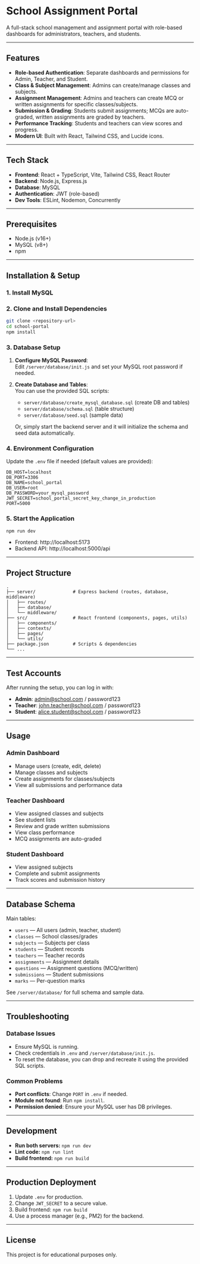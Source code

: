# School Assignment Portal

A full-stack school management and assignment portal with role-based dashboards for administrators, teachers, and students.

---

## Features

- **Role-based Authentication**: Separate dashboards and permissions for Admin, Teacher, and Student.
- **Class & Subject Management**: Admins can create/manage classes and subjects.
- **Assignment Management**: Admins and teachers can create MCQ or written assignments for specific classes/subjects.
- **Submission & Grading**: Students submit assignments; MCQs are auto-graded, written assignments are graded by teachers.
- **Performance Tracking**: Students and teachers can view scores and progress.
- **Modern UI**: Built with React, Tailwind CSS, and Lucide icons.

---

## Tech Stack

- **Frontend**: React + TypeScript, Vite, Tailwind CSS, React Router
- **Backend**: Node.js, Express.js
- **Database**: MySQL
- **Authentication**: JWT (role-based)
- **Dev Tools**: ESLint, Nodemon, Concurrently

---

## Prerequisites

- Node.js (v16+)
- MySQL (v8+)
- npm

---

## Installation & Setup

### 1. Install MySQL


### 2. Clone and Install Dependencies

```sh
git clone <repository-url>
cd school-portal
npm install
```

### 3. Database Setup

1. **Configure MySQL Password**:  
   Edit `/server/database/init.js` and set your MySQL root password if needed.

2. **Create Database and Tables**:  
   You can use the provided SQL scripts:

   - `server/database/create_mysql_database.sql` (create DB and tables)
   - `server/database/schema.sql` (table structure)
   - `server/database/seed.sql` (sample data)

   Or, simply start the backend server and it will initialize the schema and seed data automatically.

### 4. Environment Configuration

Update the `.env` file if needed (default values are provided):

```env
DB_HOST=localhost
DB_PORT=3306
DB_NAME=school_portal
DB_USER=root
DB_PASSWORD=your_mysql_password
JWT_SECRET=school_portal_secret_key_change_in_production
PORT=5000
```

### 5. Start the Application

```sh
npm run dev
```

- Frontend: http://localhost:5173
- Backend API: http://localhost:5000/api

---

## Project Structure

```
.
├── server/              # Express backend (routes, database, middleware)
│   ├── routes/
│   ├── database/
│   └── middleware/
├── src/                 # React frontend (components, pages, utils)
│   ├── components/
│   ├── contexts/
│   ├── pages/
│   └── utils/
├── package.json         # Scripts & dependencies
└── ...
```

---

## Test Accounts

After running the setup, you can log in with:

- **Admin**: admin@school.com / password123
- **Teacher**: john.teacher@school.com / password123
- **Student**: alice.student@school.com / password123

---

## Usage

### Admin Dashboard
- Manage users (create, edit, delete)
- Manage classes and subjects
- Create assignments for classes/subjects
- View all submissions and performance data

### Teacher Dashboard
- View assigned classes and subjects
- See student lists
- Review and grade written submissions
- View class performance
- MCQ assignments are auto-graded

### Student Dashboard
- View assigned subjects
- Complete and submit assignments
- Track scores and submission history

---

## Database Schema

Main tables:

- `users` — All users (admin, teacher, student)
- `classes` — School classes/grades
- `subjects` — Subjects per class
- `students` — Student records
- `teachers` — Teacher records
- `assignments` — Assignment details
- `questions` — Assignment questions (MCQ/written)
- `submissions` — Student submissions
- `marks` — Per-question marks

See `/server/database/` for full schema and sample data.

---

## Troubleshooting

### Database Issues

- Ensure MySQL is running.
- Check credentials in `.env` and `/server/database/init.js`.
- To reset the database, you can drop and recreate it using the provided SQL scripts.

### Common Problems

- **Port conflicts**: Change `PORT` in `.env` if needed.
- **Module not found**: Run `npm install`.
- **Permission denied**: Ensure your MySQL user has DB privileges.

---

## Development

- **Run both servers:** `npm run dev`
- **Lint code:** `npm run lint`
- **Build frontend:** `npm run build`

---

## Production Deployment

1. Update `.env` for production.
2. Change `JWT_SECRET` to a secure value.
3. Build frontend: `npm run build`
4. Use a process manager (e.g., PM2) for the backend.

---

## License

This project is for educational purposes only.